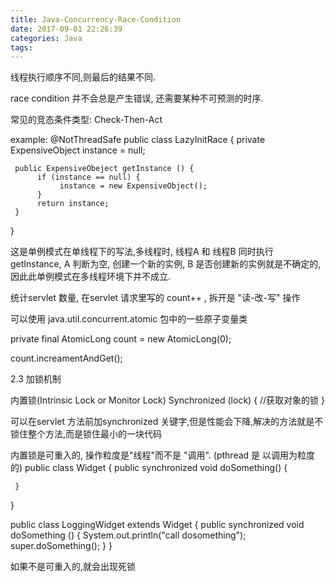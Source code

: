 ```yaml
---
title: Java-Concurrency-Race-Condition
date: 2017-09-01 22:26:39
categories: Java
tags:
---
```


线程执行顺序不同,则最后的结果不同.

race condition 并不会总是产生错误, 还需要某种不可预测的时序.

常见的竞态条件类型: Check-Then-Act

example:
@NotThreadSafe
public class LazyInitRace {
     private ExpensiveObject instance = null;

     public ExpensiveObeject getInstance () {
          if (instance == null) {
               instance = new ExpensiveObject();
          }
          return instance;
     }
}

这是单例模式在单线程下的写法,多线程时, 线程A 和 线程B 同时执行 getInstance, A 判断为空, 创建一个新的实例, B 是否创建新的实例就是不确定的, 因此此单例模式在多线程环境下并不成立.

统计servlet 数量,
在servlet 请求里写的 count++ , 拆开是 "读-改-写" 操作

可以使用 java.util.concurrent.atomic 包中的一些原子变量类

private final AtomicLong count = new AtomicLong(0);

count.increamentAndGet();

2.3 加锁机制

内置锁(Intrinsic Lock or Monitor Lock)
Synchronized (lock) {
     //获取对象的锁
}

可以在servlet 方法前加synchronized 关键字,但是性能会下降,解决的方法就是不锁住整个方法,而是锁住最小的一块代码

内置锁是可重入的, 操作粒度是"线程"而不是 "调用". (pthread 是 以调用为粒度的)
public class Widget {
     public synchronized void doSomething() {

     }
}

public class LoggingWidget extends Widget {
     public synchronized void doSomething () {
             System.out.println("call dosomething");
               super.doSomething();
     }
}

如果不是可重入的,就会出现死锁
